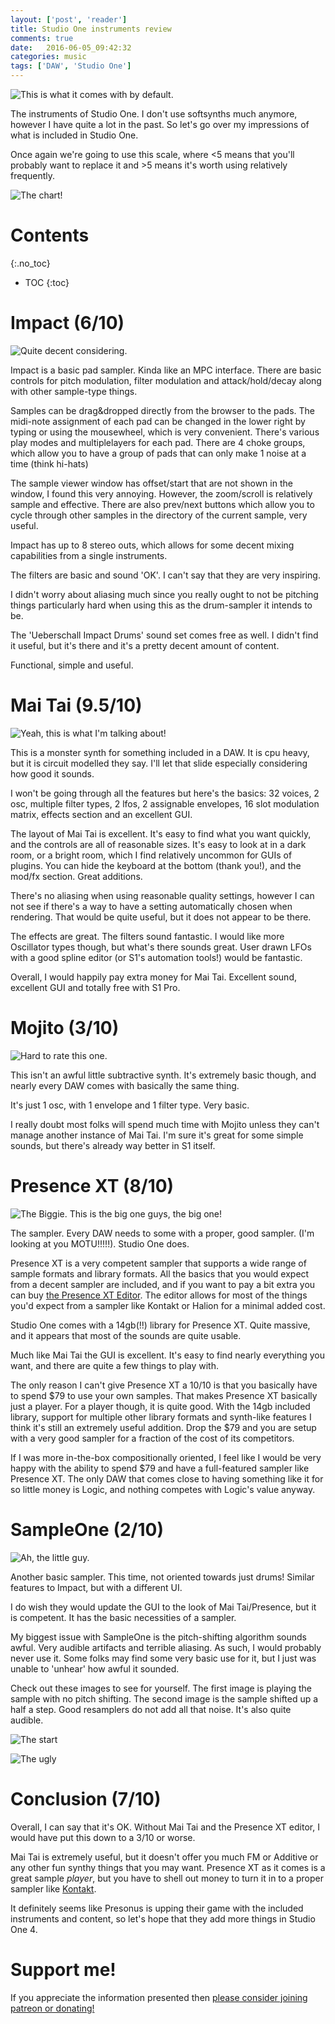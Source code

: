 ```yaml
---
layout: ['post', 'reader']
title: Studio One instruments review
comments: true
date:   2016-06-05_09:42:32 
categories: music
tags: ['DAW', 'Studio One']
---
```


![This is what it comes with by default.](/assets/StudioEvaluatione/Instruments.png)

The instruments of Studio One. I don't use softsynths much anymore, however I have quite a lot in the past. So let's go over my impressions of what is included in Studio One.

<!--more-->

Once again we're going to use this scale, where <5 means that you'll probably want to replace it and >5 means it's worth using relatively frequently.

![The chart!](/assets/StudioEvaluatione/scale.png)

# Contents
{:.no_toc}
* TOC
{:toc}

# Impact (6/10)

![Quite decent considering.](/assets/StudioEvaluatione/Impact.png)

Impact is a basic pad sampler. Kinda like an MPC interface. There are basic controls for pitch modulation, filter modulation and attack/hold/decay along with other sample-type things.

Samples can be drag&dropped directly from the browser to the pads. The midi-note assignment of each pad can be changed in the lower right by typing or using the mousewheel, which is very convenient. There's various play modes and multiplelayers for each pad. There are 4 choke groups, which allow you to have a group of pads that can only make 1 noise at a time (think hi-hats)

The sample viewer window has offset/start that are not shown in the window, I found this very annoying. However, the zoom/scroll is relatively sample and effective. There are also prev/next buttons which allow you to cycle through other samples in the directory of the current sample, very useful.

Impact has up to 8 stereo outs, which allows for some decent mixing capabilities from a single instruments.

The filters are basic and sound 'OK'. I can't say that they are very inspiring.

I didn't worry about aliasing much since you really ought to not be pitching things particularly hard when using this as the drum-sampler it intends to be.

The 'Ueberschall Impact Drums' sound set comes free as well. I didn't find it useful, but it's there and it's a pretty decent amount of content.

Functional, simple and useful.

# Mai Tai (9.5/10)

![Yeah, this is what I'm talking about!](/assets/StudioEvaluatione/MaiTai.png)

This is a monster synth for something included in a DAW. It is cpu heavy, but it is circuit modelled they say. I'll let that slide especially considering how good it sounds.

I won't be going through all the features but here's the basics: 32 voices, 2 osc, multiple filter types, 2 lfos, 2 assignable envelopes, 16 slot modulation matrix, effects section and an excellent GUI.

The layout of Mai Tai is excellent. It's easy to find what you want quickly, and the controls are all of reasonable sizes. It's easy to look at in a dark room, or a bright room, which I find relatively uncommon for GUIs of plugins. You can hide the keyboard at the bottom (thank you!), and the mod/fx section. Great additions.

There's no aliasing when using reasonable quality settings, however I can not see if there's a way to have a setting automatically chosen when rendering. That would be quite useful, but it does not appear to be there.

The effects are great. The filters sound fantastic. I would like more Oscillator types though, but what's there sounds great. User drawn LFOs with a good spline editor (or S1's automation tools!) would be fantastic. 

Overall, I would happily pay extra money for Mai Tai. Excellent sound, excellent GUI and totally free with S1 Pro.

# Mojito (3/10)

![Hard to rate this one.](/assets/StudioEvaluatione/Mojito.png)

This isn't an awful little subtractive synth. It's extremely basic though, and nearly every DAW comes with basically the same thing. 

It's just 1 osc, with 1 envelope and 1 filter type. Very basic.

I really doubt most folks will spend much time with Mojito unless they can't manage another instance of Mai Tai. I'm sure it's great for some simple sounds, but there's already way better in S1 itself.


# Presence XT (8/10)

![The Biggie. This is the big one guys, the big one!](/assets/StudioEvaluatione/Presence.png)

The sampler. Every DAW needs to some with a proper, good sampler. (I'm looking at you MOTU!!!!!). Studio One does.

Presence XT is a very competent sampler that supports a wide range of sample formats and library formats. All the basics that you would expect from a decent sampler are included, and if you want to pay a bit extra you can buy [the Presence XT Editor](https://shop.presonus.com/products/new-noteworthy/Presence-XT-Editor). The editor allows for most of the things you'd expect from a sampler like Kontakt or Halion for a minimal added cost.

Studio One comes with a 14gb(!!) library for Presence XT. Quite massive, and it appears that most of the sounds are quite usable.

Much like Mai Tai the GUI is excellent. It's easy to find nearly everything you want, and there are quite a few things to play with.

The only reason I can't give Presence XT a 10/10 is that you basically have to spend $79 to use your own samples. That makes Presence XT basically just a player. For a player though, it is quite good. With the 14gb included library, support for multiple other library formats and synth-like features I think it's still an extremely useful addition. Drop the $79 and you are setup with a very good sampler for a fraction of the cost of its competitors.

If I was more in-the-box compositionally oriented, I feel like I would be very happy with the ability to spend $79 and have a full-featured sampler like Presence XT. The only DAW that comes close to having something like it for so little money is Logic, and nothing competes with Logic's value anyway. 

# SampleOne (2/10)

![Ah, the little guy.](/assets/StudioEvaluatione/SampleOne.png)

Another basic sampler. This time, not oriented towards just drums! Similar features to Impact, but with a different UI.

I do wish they would update the GUI to the look of Mai Tai/Presence, but it is competent. It has the basic necessities of a sampler. 

My biggest issue with SampleOne is the pitch-shifting algorithm sounds awful. Very audible artifacts and terrible aliasing. As such, I would probably never use it. Some folks may find some very basic use for it, but I just was unable to 'unhear' how awful it sounded.

Check out these images to see for yourself. The first image is playing the sample with no pitch shifting. The second image is the sample shifted up a half a step. Good resamplers do not add all that noise. It's also quite audible.

![The start](/assets/StudioEvaluatione/Root.png)

![The ugly](/assets/StudioEvaluatione/Aliasing.png)

# Conclusion (7/10)

Overall, I can say that it's OK. Without Mai Tai and the Presence XT editor, I would have put this down to a 3/10 or worse.

Mai Tai is extremely useful, but it doesn't offer you much FM or Additive or any other fun synthy things that you may want. Presence XT as it comes is a great sample _player_, but you have to shell out money to turn it in to a proper sampler like [Kontakt](http://www.native-instruments.com/en/products/komplete/samplers/kontakt-5/).

It definitely seems like Presonus is upping their game with the included instruments and content, so let's hope that they add more things in Studio One 4.

# Support me!

If you appreciate the information presented then <a href="/DonateNow/">please consider joining patreon or donating!</a>




